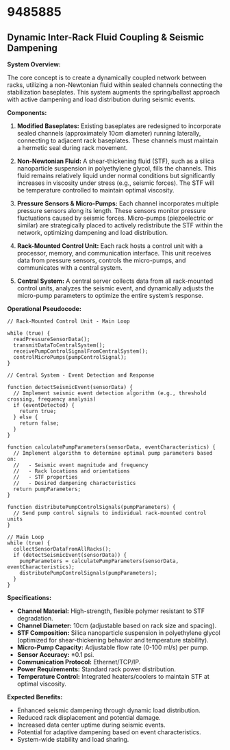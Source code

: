 # 9485885

## Dynamic Inter-Rack Fluid Coupling & Seismic Dampening

**System Overview:**

The core concept is to create a dynamically coupled network between racks, utilizing a non-Newtonian fluid within sealed channels connecting the stabilization baseplates. This system augments the spring/ballast approach with active dampening and load distribution during seismic events.

**Components:**

1.  **Modified Baseplates:** Existing baseplates are redesigned to incorporate sealed channels (approximately 10cm diameter) running laterally, connecting to adjacent rack baseplates. These channels must maintain a hermetic seal during rack movement.

2.  **Non-Newtonian Fluid:** A shear-thickening fluid (STF), such as a silica nanoparticle suspension in polyethylene glycol, fills the channels. This fluid remains relatively liquid under normal conditions but significantly increases in viscosity under stress (e.g., seismic forces). The STF will be temperature controlled to maintain optimal viscosity.

3.  **Pressure Sensors & Micro-Pumps:** Each channel incorporates multiple pressure sensors along its length. These sensors monitor pressure fluctuations caused by seismic forces. Micro-pumps (piezoelectric or similar) are strategically placed to actively redistribute the STF within the network, optimizing dampening and load distribution.

4.  **Rack-Mounted Control Unit:** Each rack hosts a control unit with a processor, memory, and communication interface. This unit receives data from pressure sensors, controls the micro-pumps, and communicates with a central system.

5.  **Central System:** A central server collects data from all rack-mounted control units, analyzes the seismic event, and dynamically adjusts the micro-pump parameters to optimize the entire system’s response.

**Operational Pseudocode:**

```pseudocode
// Rack-Mounted Control Unit - Main Loop

while (true) {
  readPressureSensorData();
  transmitDataToCentralSystem();
  receivePumpControlSignalFromCentralSystem();
  controlMicroPumps(pumpControlSignal);
}

// Central System - Event Detection and Response

function detectSeismicEvent(sensorData) {
  // Implement seismic event detection algorithm (e.g., threshold crossing, frequency analysis)
  if (eventDetected) {
    return true;
  } else {
    return false;
  }
}

function calculatePumpParameters(sensorData, eventCharacteristics) {
  // Implement algorithm to determine optimal pump parameters based on:
  //   - Seismic event magnitude and frequency
  //   - Rack locations and orientations
  //   - STF properties
  //   - Desired dampening characteristics
  return pumpParameters;
}

function distributePumpControlSignals(pumpParameters) {
  // Send pump control signals to individual rack-mounted control units
}

// Main Loop
while (true) {
  collectSensorDataFromAllRacks();
  if (detectSeismicEvent(sensorData)) {
    pumpParameters = calculatePumpParameters(sensorData, eventCharacteristics);
    distributePumpControlSignals(pumpParameters);
  }
}
```

**Specifications:**

*   **Channel Material:** High-strength, flexible polymer resistant to STF degradation.
*   **Channel Diameter:** 10cm (adjustable based on rack size and spacing).
*   **STF Composition:** Silica nanoparticle suspension in polyethylene glycol (optimized for shear-thickening behavior and temperature stability).
*   **Micro-Pump Capacity:**  Adjustable flow rate (0-100 ml/s) per pump.
*   **Sensor Accuracy:** ±0.1 psi.
*   **Communication Protocol:**  Ethernet/TCP/IP.
*   **Power Requirements:** Standard rack power distribution.
*   **Temperature Control:** Integrated heaters/coolers to maintain STF at optimal viscosity.

**Expected Benefits:**

*   Enhanced seismic dampening through dynamic load distribution.
*   Reduced rack displacement and potential damage.
*   Increased data center uptime during seismic events.
*   Potential for adaptive dampening based on event characteristics.
*   System-wide stability and load sharing.